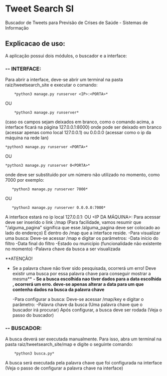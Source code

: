 
# Tweet Search SI
Buscador de Tweets para Previsão de Crises de Saúde - Sistemas de Informação


## Explicacao de uso:

A aplicação possui dois módulos, o buscador e a interface:

### -- INTERFACE:
Para abrir a interface, deve-se abrir um terminal na pasta raiz/tweetsearch_site e executar o comando:   
		
		*python3 manage.py runserver <IP>:<PORTA>*  
OU  
		
		*python3 manage.py runserver*  
	
(caso os campos sejam deixados em branco, como o comando acima, a interface ficará na página 127.0.0.1:8000)	onde <IP> pode ser deixado em branco (acessar apenas como local 127.0.0.1) ou 0.0.0.0 (acessar como o ip da máquina na rede lan) 
	
	*python3 manage.py runserver <PORTA>*  
OU  
	
	*python3 manage.py runserver 0<PORTA>*  

onde <PORTA> deve ser substituído por um número não utilizado no momento, como 7000 por exemplo:  
	   
	   *python3 manage.py runserver 7000*
OU

	   *python3 manage.py runserver 0.0.0.0:7000*
	
A interface estará no ip local 127.0.0.1:<PORTA> OU <IP DA MÁQUINA>:<PORTA>
	Para acessar deve ser inserido o link <IP>:<PORTA>/map
	(Para facilidade, vamos resumir que "/alguma_pagina" significa que esse /alguma_pagina deve ser colocado ao lado do endereço)
	É dentro do /map que a interface reside.
	-Para visualizar uma busca:
	  Deve-se acessar /map e digitar os parâmetros:
	 	-Data início do filtro
	 	-Data final do filtro
	 	-Estado ou município (funcionalidade não existente no momento)
	 	-Palavra chave da busca a ser visualizada
	 
**ATENÇÃO! 
- Se a palavra chave não tiver sido pesquisada, ocorrerá um erro! Deve existir uma busca por essa palavra chave para conseguir mostrar a mesma**
**- Se a busca escolhida nao tiver dados para a data escolhida , ocorrerá um erro. deve-se apenas alterar a data para um que contenha dados na busca da palavra chave**

	-Para configurar a busca:
	  Deve-se acessar /map/key e digitar o parâmetro:
	  	-Palavra chave da busca
		(Uma palavra chave que o buscador irá procurar)
	  Após configurar, a busca deve ser rodada (Veja o passo do buscador)

### -- BUSCADOR:
A busca deverá ser executada manualmente. Para isso, abra um terminal na pasta raiz/tweetsearch_site/map e digite o seguinte comando:
		
		*python3 busca.py*
		
A busca será executada pela palavra chave que foi configurada na interface (Veja o passo de configurar a palavra chave na interface)
